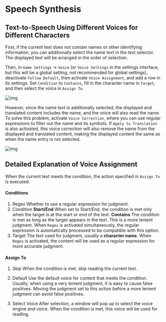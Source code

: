 # Speech Synthesis

## Text-to-Speech Using Different Voices for Different Characters

First, if the current text does not contain names or other identifying information, you can additionally select the name text in the text selector. The displayed text will be arranged in the order of selection.

Then, in `Game Settings` -> `Voice` (or `Voice Settings` in the settings interface, but this will be a global setting, not recommended for global settings), deactivate `Follow Default`, then activate `Voice Assignment`, and add a row in its settings. Set `Condition` to `Contains`, fill in the character name in `Target`, and then select the voice in `Assign To`.

![img](https://image.lunatranslator.org/zh/tts/1.png) 

However, since the name text is additionally selected, the displayed and translated content includes the name, and the voice will also read the name. To solve this problem, activate `Voice Correction`, where you can use regular expressions to filter out the name and its symbols.
If `Apply to Translation` is also activated, this voice correction will also remove the name from the displayed and translated content, making the displayed content the same as when the name entry is not selected.

![img](https://image.lunatranslator.org/zh/tts/3.png)   

## Detailed Explanation of Voice Assignment

When the current text meets the condition, the action specified in `Assign To` is executed.

#### Conditions

1. Regex
    Whether to use a regular expression for judgment.
1. Condition
    **Start/End** When set to Start/End, the condition is met only when the target is at the start or end of the text.
    **Contains** The condition is met as long as the target appears in the text. This is a more lenient judgment.
    When `Regex` is activated simultaneously, the regular expression is automatically processed to be compatible with this option.
1. Target
    The text used for judgment, usually a **character name**.
    When `Regex` is activated, the content will be used as a regular expression for more accurate judgment.

#### Assign To

1. Skip
    When the condition is met, skip reading the current text.

1. Default
    Use the default voice for content that meets the condition. Usually, when using a very lenient judgment, it is easy to cause false positives. Moving the judgment set to this action before a more lenient judgment can avoid false positives.
1. Select Voice
    After selection, a window will pop up to select the voice engine and voice. When the condition is met, this voice will be used for reading.

